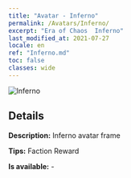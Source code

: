 ```yaml
---
title: "Avatar - Inferno"
permalink: /Avatars/Inferno/
excerpt: "Era of Chaos  Inferno"
last_modified_at: 2021-07-27
locale: en
ref: "Inferno.md"
toc: false
classes: wide
---
```

 ![Inferno](/images/a/avatarFrame_3.png)

## Details

 **Description:** Inferno avatar frame 

 **Tips:** Faction Reward 

 **Is available:**  - 

